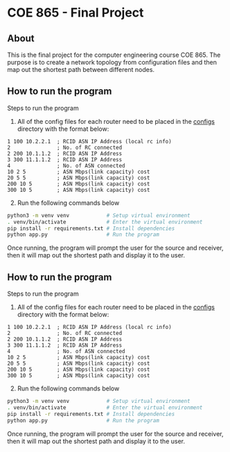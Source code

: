 
# COE 865 - Final Project

## About

This is the final project for the computer engineering course COE 865. The purpose is to create a network topology from configuration files and then map out the shortest path between different nodes.

## How to run the program

Steps to run the program

1. All of the config files for each router need to be placed in the [configs](configs) directory with the format below:

```
1 100 10.2.2.1	; RCID ASN IP Address (local rc info)
2	            ; No. of RC connected
2 200 10.1.1.2	; RCID ASN IP Address
3 300 11.1.1.2	; RCID ASN IP Address
4	            ; No. of ASN connected
10 2 5 	        ; ASN Mbps(link capacity) cost
20 5 5	        ; ASN Mbps(link capacity) cost
200 10 5        ; ASN Mbps(link capacity) cost
300 10 5        ; ASN Mbps(link capacity) cost
```

2. Run the following commands below

```sh
python3 -m venv venv            # Setup virtual environment
. venv/bin/activate             # Enter the virtual environment
pip install -r requirements.txt # Install dependencies
python app.py                   # Run the program
```

Once running, the program will prompt the user for the source and receiver, then it will map out the shortest path and display it to the user.


## How to run the program

Steps to run the program

1. All of the config files for each router need to be placed in the [configs](configs) directory with the format below:

```
1 100 10.2.2.1	; RCID ASN IP Address (local rc info)
2	            ; No. of RC connected
2 200 10.1.1.2	; RCID ASN IP Address
3 300 11.1.1.2	; RCID ASN IP Address
4	            ; No. of ASN connected
10 2 5 	        ; ASN Mbps(link capacity) cost
20 5 5	        ; ASN Mbps(link capacity) cost
200 10 5        ; ASN Mbps(link capacity) cost
300 10 5        ; ASN Mbps(link capacity) cost
```

2. Run the following commands below

```sh
python3 -m venv venv            # Setup virtual environment
. venv/bin/activate             # Enter the virtual environment
pip install -r requirements.txt # Install dependencies
python app.py                   # Run the program
```

Once running, the program will prompt the user for the source and receiver, then it will map out the shortest path and display it to the user.
